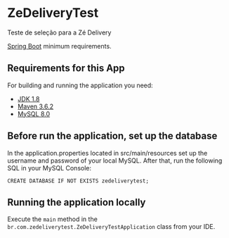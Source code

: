 # ZeDeliveryTest
Teste de seleção para a Zé Delivery 

[Spring Boot](https://docs.spring.io/spring-boot/docs/2.0.3.RELEASE/reference/html/getting-started-system-requirements.html) minimum requirements.

## Requirements for this App

For building and running the application you need:

- [JDK 1.8](http://www.oracle.com/technetwork/java/javase/downloads/jdk8-downloads-2133151.html)
- [Maven 3.6.2](https://maven.apache.org)
- [MySQL 8.0](https://dev.mysql.com/doc/)

## Before run the application, set up the database

In the application.properties located in src/main/resources set up the username and password of your local MySQL. After that, run the following SQL in your MySQL Console:

`CREATE DATABASE IF NOT EXISTS zedeliverytest;`

## Running the application locally

Execute the `main` method in the `br.com.zedeliverytest.ZeDeliveryTestApplication` class from your IDE.

